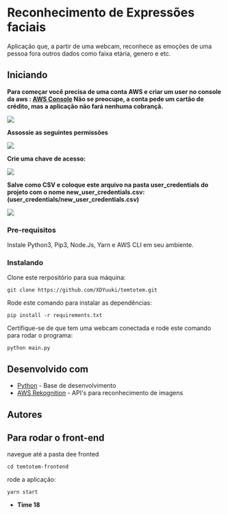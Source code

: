 # Reconhecimento de Expressões faciais

Aplicação que, a partir de uma webcam, reconhece as emoções de uma pessoa fora outros dados como faixa etária, genero e etc.

## Iniciando

**Para começar você precisa de uma conta AWS e criar um user no console da aws : [AWS Console](https://console.aws.amazon.com/)
Não se preocupe, a conta pede um cartão de crédito, mas a aplicação não fará nenhuma cobrançã.**

![](readme_assets/create_user.png)

**Assossie as seguintes permissões**

![](readme_assets/permissions.png)

**Crie uma chave de acesso:**

![](readme_assets/access_key.png)

**Salve como CSV e coloque este arquivo na pasta user_credentials do projeto com o nome new_user_credentials.csv: (user_credentials/new_user_credentials.csv)**


![](readme_assets/access_key_csv.png)

### Pre-requisitos

Instale Python3, Pip3, Node.Js, Yarn e AWS CLI em seu ambiente.

### Instalando

Clone este rerpositório para sua máquina:
```
git clone https://github.com/XDYuuki/temtotem.git
```

Rode este comando para instalar as dependências: 

```
pip install -r requirements.txt
```

Certifique-se de que tem uma webcam conectada e rode este comando para rodar o programa:

```
python main.py
```

## Desenvolvido com

* [Python](https://www.python.org/) - Base de desenvolvimento
* [AWS Rekognition](https://docs.aws.amazon.com/rekognition/latest/dg/getting-started.html) - API's para reconhecimento de imagens

## Autores


## Para rodar o front-end

navegue até a pasta dee fronted

```
cd temtotem-frontend
```

rode a aplicação:

```
yarn start
```

* **Time 18**

